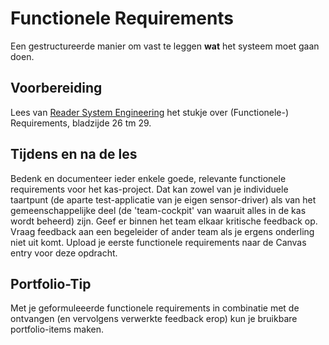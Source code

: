 # Functionele Requirements

Een gestructureerde manier om vast te leggen **wat** het systeem moet gaan doen.

## Voorbereiding

Lees van [Reader System Engineering](https://github.com/HU-TI-DEV/TI-S2/blob/main/hardware-interfacing/pdfs/reader-system-engineering.pdf) het stukje over (Functionele-) Requirements, bladzijde 26 tm 29.

## Tijdens en na de les

Bedenk en documenteer ieder enkele goede, relevante functionele requirements voor het kas-project. Dat kan zowel van je individuele taartpunt (de aparte test-applicatie van je eigen sensor-driver) als van het gemeenschappelijke deel (de 'team-cockpit' van waaruit alles in de kas wordt beheerd) zijn. Geef er binnen het team elkaar kritische feedback op. Vraag feedback aan een begeleider of ander team als je ergens onderling niet uit komt. Upload je eerste functionele requirements naar de Canvas entry voor deze opdracht.

## Portfolio-Tip

Met  je geformuleeerde functionele requirements in combinatie met de ontvangen (en vervolgens verwerkte feedback erop) kun je bruikbare portfolio-items maken.
